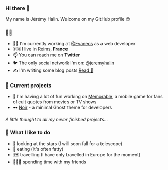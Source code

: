 ### Hi there 👋

My name is Jérémy Halin. Welcome on my GitHub profile 😊

### 🚶‍♂️

- 👨‍💻 I'm currently working at [@Evaneos](https://github.com/Evaneos) as a web developer
- 🇫🇷 I live in Reims, **France**
- 📫 You can reach me on **Twitter**
- 🐦 The only social network I'm on: [@jeremyhalin](https://twitter.com/jeremyhalin)
- ✍️ I'm writing some blog posts [Read 📰](https://blog.jeremyhalin.dev)

### 🚧 Current projects

- 🍿 I'm having a lot of fun working on [Memorable](https://play.google.com/store/apps/details?id=com.memorablequotes), a mobile game for fans of cult quotes from movies or TV shows
- 🕶️ [Noir](https://github.com/jeremyhalin/noir) - a minimal Ghost theme for developers

_A little thought to all my never finished projects..._

### 🥰 What I like to do

- 🌌 looking at the stars (I will soon fall for a telescope)
- 🍲 eating (it's often fatty)
- 🗺️ travelling (I have only travelled in Europe for the moment)
- 🧑‍🤝‍🧑 spending time with my friends

<!--
**jeremyhalin/jeremyhalin** is a ✨ _special_ ✨ repository because its `README.md` (this file) appears on your GitHub profile.

Here are some ideas to get you started:

- 🔭 I’m currently working on ...
- 🌱 I’m currently learning ...
- 👯 I’m looking to collaborate on ...
- 🤔 I’m looking for help with ...
- 💬 Ask me about ...
- 📫 How to reach me: ...
- 😄 Pronouns: ...
- ⚡ Fun fact: ...
-->
